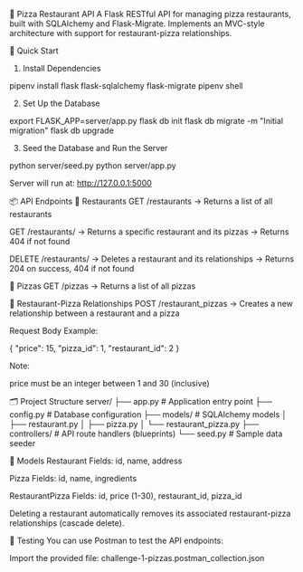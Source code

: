 🍕 Pizza Restaurant API
A Flask RESTful API for managing pizza restaurants, built with SQLAlchemy and Flask-Migrate. Implements an MVC-style architecture with support for restaurant-pizza relationships.

🚀 Quick Start
1. Install Dependencies

pipenv install flask flask-sqlalchemy flask-migrate
pipenv shell

2. Set Up the Database

export FLASK_APP=server/app.py
flask db init
flask db migrate -m "Initial migration"
flask db upgrade

3. Seed the Database and Run the Server

python server/seed.py
python server/app.py

Server will run at: http://127.0.0.1:5000

📦 API Endpoints
📍 Restaurants
GET /restaurants
→ Returns a list of all restaurants

GET /restaurants/<id>
→ Returns a specific restaurant and its pizzas
→ Returns 404 if not found

DELETE /restaurants/<id>
→ Deletes a restaurant and its relationships
→ Returns 204 on success, 404 if not found

🍕 Pizzas
GET /pizzas
→ Returns a list of all pizzas

🔗 Restaurant-Pizza Relationships
POST /restaurant_pizzas
→ Creates a new relationship between a restaurant and a pizza

Request Body Example:

{
  "price": 15,
  "pizza_id": 1,
  "restaurant_id": 2
}

Note:

price must be an integer between 1 and 30 (inclusive)

🗂️ Project Structure
server/
├── app.py                  # Application entry point
├── config.py               # Database configuration
├── models/                 # SQLAlchemy models
│   ├── restaurant.py
│   ├── pizza.py
│   └── restaurant_pizza.py
├── controllers/            # API route handlers (blueprints)
└── seed.py                 # Sample data seeder

🧠 Models
Restaurant
Fields: id, name, address

Pizza
Fields: id, name, ingredients

RestaurantPizza
Fields: id, price (1-30), restaurant_id, pizza_id

Deleting a restaurant automatically removes its associated restaurant-pizza relationships (cascade delete).

🧪 Testing
You can use Postman to test the API endpoints:

Import the provided file:
challenge-1-pizzas.postman_collection.json